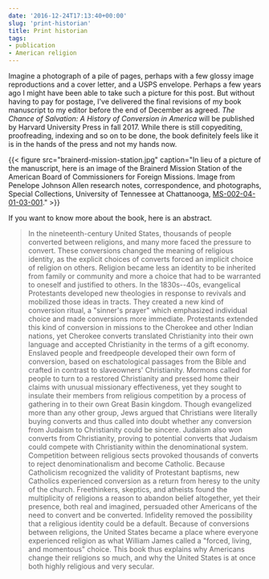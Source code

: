 ```yaml
---
date: '2016-12-24T17:13:40+00:00'
slug: 'print-historian'
title: Print historian
tags:
- publication
- American religion
---
```


Imagine a photograph of a pile of pages, perhaps with a few glossy image reproductions and a cover letter, and a USPS envelope. Perhaps a few years ago I might have been able to take such a picture for this post. But without having to pay for postage, I've delivered the final revisions of my book manuscript to my editor before the end of December as agreed. *The Chance of Salvation: A History of Conversion in America* will be published by Harvard University Press in fall 2017. While there is still copyediting, proofreading, indexing and so on to be done, the book definitely feels like it is in the hands of the press and not my hands now.

{{< figure src="brainerd-mission-station.jpg" caption="In lieu of a picture of the manuscript, here is an image of the Brainerd Mission Station of the American Board of Commissioners for Foreign Missions. Image from Penelope Johnson Allen research notes, correspondence, and photographs, Special Collections, University of Tennessee at Chattanooga, [MS-002-04-01-03-001](http://cdm16877.contentdm.oclc.%20org/cdm/ref/collection/p16877coll7/id/32)." >}}

<!--more-->

If you want to know more about the book, here is an abstract.

> In the nineteenth-century United States, thousands of people converted between religions, and many more faced the pressure to convert. These conversions changed the meaning of religious identity, as the explicit choices of converts forced an implicit choice of religion on others. Religion became less an identity to be inherited from family or community and more a choice that had to be warranted to oneself and justified to others. In the 1830s--40s, evangelical Protestants developed new theologies in response to revivals and mobilized those ideas in tracts. They created a new kind of conversion ritual, a "sinner's prayer" which emphasized individual choice and made conversions more immediate. Protestants extended this kind of conversion in missions to the Cherokee and other Indian nations, yet Cherokee converts translated Christianity into their own language and accepted Christianity in the terms of a gift economy. Enslaved people and freedpeople developed their own form of conversion, based on eschatological passages from the Bible and crafted in contrast to slaveowners' Christianity. Mormons called for people to turn to a restored Christianity and pressed home their claims with unusual missionary effectiveness, yet they sought to insulate their members from religious competition by a process of gathering in to their own Great Basin kingdom. Though evangelized more than any other group, Jews argued that Christians were literally buying converts and thus called into doubt whether any conversion from Judaism to Christianity could be sincere. Judaism also won converts from Christianity, proving to potential converts that Judaism could compete with Christianity within the denominational system. Competition between religious sects provoked thousands of converts to reject denominationalism and become Catholic. Because Catholicism recognized the validity of Protestant baptisms, new Catholics experienced conversion as a return from heresy to the unity of the church. Freethinkers, skeptics, and atheists found the multiplicity of religions a reason to abandon belief altogether, yet their presence, both real and imagined, persuaded other Americans of the need to convert and be converted. Infidelity removed the possibility that a religious identity could be a default. Because of conversions between religions, the United States became a place where everyone experienced religion as what William James called a "forced, living, and momentous" choice. This book thus explains why Americans change their religions so much, and why the United States is at once both highly religious and very secular.
